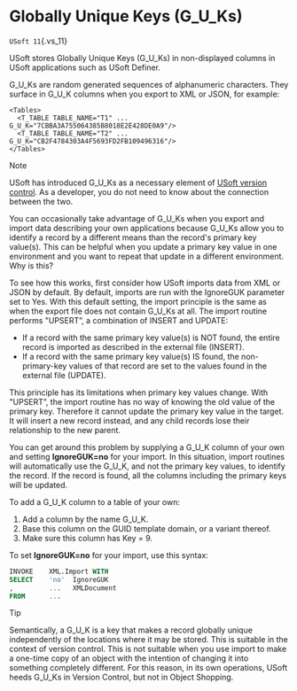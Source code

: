# Globally Unique Keys (G_U_Ks)

`USoft 11`{.vs_11}

USoft stores Globally Unique Keys (G_U_Ks) in non-displayed columns in USoft applications such as USoft Definer.

G_U_Ks are random generated sequences of alphanumeric characters. They surface in G_U_K columns when you export to XML or JSON, for example:

```language-xml
<Tables>
  <T_TABLE TABLE_NAME="T1" ... G_U_K="7CBBA3A755064385B8018E2E428DE0A9"/>
  <T_TABLE TABLE_NAME="T2" ... G_U_K="CB2F4784303A4F5693FD2FB109496316"/>
</Tables>
```

> [!NOTE]
> USoft has introduced G_U_Ks as a necessary element of [USoft version control](/docs/Repositories/Version%20control/Versioncontrolled%20repositories.md). As a developer, you do not need to know about the connection between the two.

You can occasionally take advantage of G_U_Ks when you export and import data describing your own applications because G_U_Ks allow you to identify a record by a different means than the record's primary key value(s). This can be helpful when you update a primary key value in one environment and you want to repeat that update in a different environment. Why is this?

To see how this works, first consider how USoft imports data from XML or JSON by default. By default, imports are run with the IgnoreGUK parameter set to Yes. With this default setting, the import principle is the same as when the export file does not contain G_U_Ks at all. The import routine performs "UPSERT”, a combination of INSERT and UPDATE:

- If a record with the same primary key value(s) is NOT found, the entire record is imported as described in the external file (INSERT).
- If a record with the same primary key value(s) IS found, the non-primary-key values of that record are set to the values found in the external file (UPDATE).

This principle has its limitations when primary key values change. With "UPSERT”, the import routine has no way of knowing the old value of the primary key. Therefore it cannot update the primary key value in the target. It will insert a new record instead, and any child records lose their relationship to the new parent.

You can get around this problem by supplying a G_U_K column of your own and setting **IgnoreGUK=no** for your import. In this situation, import routines will automatically use the G_U_K, and not the primary key values, to identify the record. If the record is found, all the columns including the primary keys will be updated.

To add a G_U_K column to a table of your own:

1. Add a column by the name G_U_K.
2. Base this column on the GUID template domain, or a variant thereof.
3. Make sure this column has Key = 9.

To set **IgnoreGUK=no** for your import, use this syntax:

```sql
INVOKE    XML.Import WITH
SELECT    'no'  IgnoreGUK
,         ...   XMLDocument
FROM      ...
```

> [!TIP]
> Semantically, a G_U_K is a key that makes a record globally unique independently of the locations where it may be stored. This is suitable in the context of version control. This is not suitable when you use import to make a one-time copy of an object with the intention of changing it into something completely different.
> For this reason, in its own operations, USoft heeds G_U_Ks in Version Control, but not in Object Shopping.

 